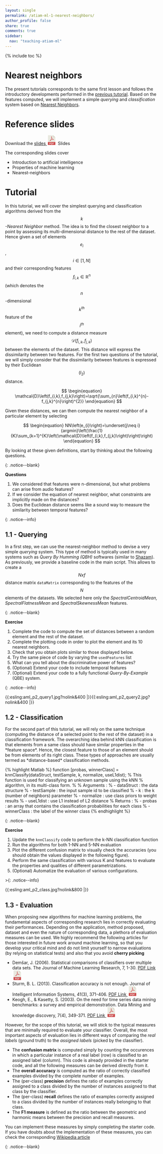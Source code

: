 ```yaml
---
layout: single
permalink: /atiam-ml-1-nearest-neighbors/
author_profile: false
share: true
comments: true
sidebar:
  nav: "teaching-atiam-ml"
---
```


{% include toc %}

# Nearest neighbors

The present tutorials corresponds to the same first lesson and follows the introductory developments performed in the [previous tutorial](/atiam-ml-0-intro/). Based on the features computed, we will implement a simple *querying* and *classification* system based on [Nearest Neighbors](https://en.wikipedia.org/wiki/K-nearest_neighbors_algorithm).

# Reference slides

Download the [slides ![](../images/pdf.png)](../documents/MML.Lesson.1.Introduction.pdf) Slides

The corresponding slides cover

  * Introduction to artificial intelligence
  * Properties of machine learning
  * Nearest-neighbors

# Tutorial 

<div markdown = "1">

In this tutorial, we will cover the simplest querying and classification algorithms derived from the *$$k$$-Nearest Neighbor* method. The idea is to find the closest neighbor to a point by assessing its multi-dimensional distance to the rest of the dataset. Hence given a set of elements $$e_{i}$$, $$i\in\left[1,N\right]$$ and their corresponding features $$f_{i,k}\in\mathbb{R}^{n}$$ (which denotes the $$n$$-dimensional $$k^{th}$$ feature of the $$i^{th}$$ element), we need to compute a distance measure $$\mathcal{D}\left(f_{i,k},f_{j,k}\right)$$ between the elements of the dataset. This distance will express the dissimilarity between two features. For the first two questions of the tutorial, we will simply consider that the dissimilarity between features is expressed by their Euclidean $$(l_{2})$$ distance.

$$
\begin{equation}
\mathcal{D}\left(f_{i,k},f_{j,k}\right)=\sqrt{\sum_{n}\left(f_{i,k}^{n}-f_{j,k}^{n}\right)^{2}}
\end{equation}
$$

Given these distances, we can then compute the nearest neighbor of a particular element by selecting

$$
\begin{equation}
NN\left(e_{i}\right)=\underset{j\neq i}{argmin}\left(\frac{1}{K}\sum_{k=1}^{K}\left(\mathcal{D}\left(f_{i,k},f_{j,k}\right)\right)\right)
\end{equation}
$$

By looking at these given definitions, start by thinking about the following questions.  

</div>{: .notice--blank}

**Questions**  
<div markdown="1"> 

  1. We considered that features were n-dimensional, but what problems can arise from audio features?
  2. If we consider the equation of nearest neighbor, what constraints are implicitly made on the distances?
  3. Does the Euclidean distance seems like a sound way to measure the similarity between temporal features?

</div>{: .notice--info}  

## 1.1 - Querying 

<div markdown = "1">

In a first step, we can use the nearest-neighbor method to devise a very simple *querying* system. This type of method is typically used in many systems such as *Query By Humming (QBH)* softwares (similar to [Shazam](http://www.shazam.com/)). As previously, we provide a baseline code in the main script. This allows to create a $$ N x f $$ distance matrix `dataMatrix` corresponding to the features of the $$ N $$ elements of the datasets. We selected here only the *SpectralCentroidMean, SpectralFlatnessMean* and *SpectralSkewnessMean* features.

</div>{: .notice--blank}

**Exercise**  
<div markdown="1">

  1. Complete the code to compute the set of distances between a random element and the rest of the dataset.
  2. Complete the plotting code in order to plot the element and its 10 nearest neighbors.
  3. Check that you obtain plots similar to those displayed below.
  4. Try the same piece of code by varying the `usedFeatures` list
  5. What can you tell about the discriminative power of features?
  6. (Optional) Extend your code to include temporal features
  7. (Optional) Extend your code to a fully functional *Query-By-Example* (QBE) system.

</div>{: .notice--info}  

{{:esling:aml_p2_query1.jpg?nolink&400 |}}{{:esling:aml_p2_query2.jpg?nolink&400 |}}

## 1.2 - Classification

<div markdown = "1">
For the second part of this tutorial, we will rely on the same technique (computing the distance of a selected point to the rest of the dataset) in a classification framework. The overarching idea behind kNN classification is that elements from a same class should have similar properties in the *feature space*. Hence, the closest feature to those of an element should be from elements of its right class. These types of approaches are usually termed as *distance-based* classification methods.

{% highlight Matlab %}
function [probas, winnerClass] = knnClassify(dataStruct, testSample, k, normalize, useL1dist);
% This function is used for classifying an unknown sample using the kNN
% algorithm, in its multi-class form.
%
% Arguments :
% - dataStruct  : the data structure
% - testSample  : the input sample id to be classified
% - k           : the k (number of neighbors) parameter
% - normalize   : use class priors to weight results
% - useL1dist   : use L1 instead of L2 distance
% Returns :
% - probas      : an array that contains the classification probabilities for each class
% - winnerClass : the label of the winner class
{% endhighlight %}  

</div>{: .notice--blank}
  
**Exercise**  
<div markdown="1">

  1. Update the `knnClassify` code to perform the k-NN classification function
  2. Run the algorithms for both 1-NN and 5-NN evaluation
  3. Plot the different confusion matrix to visually check the accuracies (you should obtain the values displayed in the following figure).
  4. Perform the same classification with various K and features to evaluate the properties and qualities of different parametrizations.
  5. (Optional) Automatize the evaluation of various configurations.

</div>>{: .notice--info} 

{{:esling:aml_p2_class.jpg?nolink&800 |}}


## 1.3 - Evaluation

<div markdown = "1">

When proposing new algorithms for machine learning problems, the fundamental aspects of corresponding research lies in correctly evaluating their performances. Depending on the application, method proposed, dataset and even the nature of corresponding data, a plethora of evaluation measures can be used. We highly recommend the following articles for those interested in future work around machine learning, so that you develop your critical mind and do not limit yourself to narrow evaluations (by relying on statistical tests) and also that you avoid **cherry picking**  

  * Demšar, J. (2006).   Statistical comparisons of classifiers over multiple data sets.   The Journal of Machine Learning Research, 7, 1-30.   [PDF Link ![](../images/pdf.png)](http://machinelearning.wustl.edu/mlpapers/paper_files/Demsar06.pdf)  
  * Sturm, B. L. (2013).   Classification accuracy is not enough.   Journal of Intelligent Information Systems, 41(3), 371-406. [PDF Link ![](../images/pdf.png)](http://vbn.aau.dk/files/70797941/Sturm20121030.pdf)  
  * Keogh, E., & Kasetty, S. (2003).   On the need for time series data mining benchmarks: a survey and empirical demonstration.   Data Mining and knowledge discovery, 7(4), 349-371. [PDF Link ![](../images/pdf.png)](http://citeseerx.ist.psu.edu/viewdoc/download?doi=10.1.1.13.2240&rep=rep1&type=pdf)  

However, for the scope of this tutorial, we will stick to the typical measures that are minimally required to evaluate your classifier. Overall, the most important aspects of evaluation lies in different ways of comparing the *real labels* (ground truth) to the *assigned labels* (picked by the classifier).

  * The **confusion matrix** is computed simply by counting the occurences in which a particular instance of a real label (row) is classified to an assigned label (column). This code is already provided in the starter code, and all the following measures can be derived directly from it.
  * The **overall accuracy** is computed as the ratio of correctly classified examples divided by the complete number of examples.
  * The (per-class) **precision** defines the ratio of examples correctly assigned to a class divided by the number of instances assigned to that class by the classifier.
  * The (per-class) **recall** defines the ratio of examples correctly assigned to a class divided by the number of instances really belonging to that class.
  * The **F1 measure** is defined as the ratio between the geometric and harmonic means between the precision and recall measures.

You can implement these measures by simply completing the starter code. If you have doubts about the implementation of these measures, you can check the corresponding [Wikipedia article](https://en.wikipedia.org/wiki/Precision_and_recall)

</div>{: .notice--blank}
